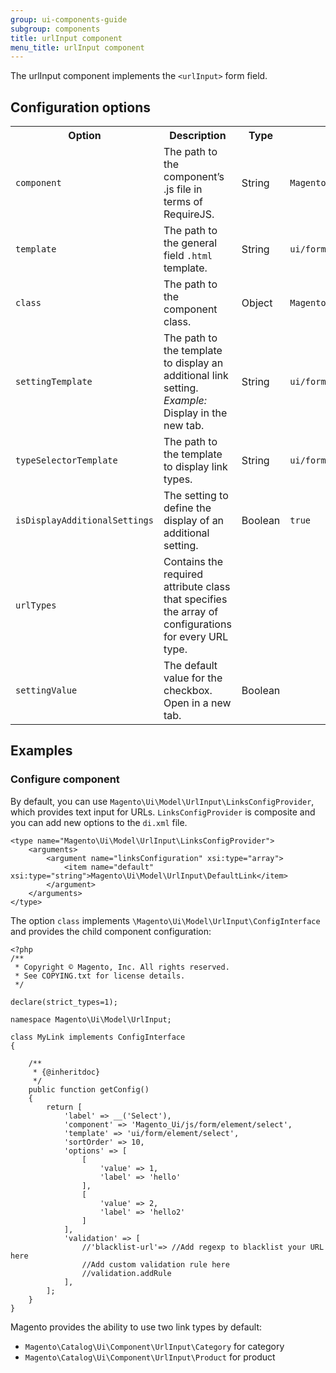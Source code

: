 ```yaml
---
group: ui-components-guide
subgroup: components
title: urlInput component
menu_title: urlInput component
---
```


The urlInput component implements the `<urlInput>` form field.

## Configuration options

<table>
  <tr>
    <th>
      Option
    </th>
    <th>
      Description
    </th>
    <th>
      Type
    </th>
    <th>
      Default
    </th>
  </tr>
  <tr>
    <td>
      <code>component</code>
    </td>
    <td>
      The path to the component’s .js file in terms of RequireJS.
    </td>
    <td>
      String
    </td>
    <td>
      <code>Magento_Ui/js/form/element/url-input</code>
    </td>
  </tr>
  <tr>
    <td>
      <code>template</code>
    </td>
    <td>
      The path to the general field <code>.html</code> template.
    </td>
    <td>
      String
    </td>
    <td>
      <code>ui/form/element/url-input</code>
    </td>
  </tr>
  <tr>
    <td>
      <code>class</code>
    </td>
    <td>
      The path to the component class.
    </td>
    <td>
      Object
    </td>
    <td>
      <code>Magento\Ui\Component\Form\Element\UrlInput</code>
    </td>
  </tr>
  <tr>
    <td>
      <code>settingTemplate</code>
    </td>
    <td>
      The path to the template to display an additional link setting. <em>Example:</em> Display in the new tab.
    </td>
    <td>
      String
    </td>
    <td>
      <code>ui/form/element/urlInput/setting</code>
    </td>
  </tr>
  <tr>
    <td>
      <code>typeSelectorTemplate</code>
    </td>
    <td>
      The path to the template to display link types.
    </td>
    <td>
      String
    </td>
    <td>
      <code>ui/form/element/urlInput/typeSelector</code>
    </td>
  </tr>
  <tr>
    <td>
      <code>isDisplayAdditionalSettings</code>
    </td>
    <td>
      The setting to define the display of an additional setting.
    </td>
    <td>
      Boolean
    </td>
    <td>
      <code>true</code>
    </td>
  </tr>
  <tr>
    <td>
      <code>urlTypes</code>
    </td>
    <td>
      Contains the required attribute class that specifies the array of configurations for every URL type.
    </td>
    <td>
    </td>
    <td>
    </td>
  </tr>
  <tr>
    <td>
      <code>settingValue</code>
    </td>
    <td>
      The default value for the checkbox. Open in a new tab.
    </td>
    <td>
      Boolean
    </td>
    <td>
    </td>
  </tr>
</table>

## Examples

### Configure component

By default, you can use `Magento\Ui\Model\UrlInput\LinksConfigProvider`, which provides text input for URLs. `LinksConfigProvider` is composite and you can add new options to the `di.xml` file.

```
<type name="Magento\Ui\Model\UrlInput\LinksConfigProvider">
    <arguments>
        <argument name="linksConfiguration" xsi:type="array">
            <item name="default" xsi:type="string">Magento\Ui\Model\UrlInput\DefaultLink</item>
        </argument>
    </arguments>
</type>
```

The option `class` implements `\Magento\Ui\Model\UrlInput\ConfigInterface` and provides the child component configuration:

```
<?php
/**
 * Copyright © Magento, Inc. All rights reserved.
 * See COPYING.txt for license details.
 */

declare(strict_types=1);

namespace Magento\Ui\Model\UrlInput;

class MyLink implements ConfigInterface
{

    /**
     * {@inheritdoc}
     */
    public function getConfig()
    {
        return [
            'label' => __('Select'),
            'component' => 'Magento_Ui/js/form/element/select',
            'template' => 'ui/form/element/select',
            'sortOrder' => 10,
            'options' => [
                [
                    'value' => 1,
                    'label' => 'hello'
                ],
                [
                    'value' => 2,
                    'label' => 'hello2'
                ]
            ],
            'validation' => [
                //'blacklist-url'=> //Add regexp to blacklist your URL here
                //Add custom validation rule here
                //validation.addRule
            ],
        ];
    }
}
```

Magento provides the ability to use two link types by default:

* `Magento\Catalog\Ui\Component\UrlInput\Category` for category
* `Magento\Catalog\Ui\Component\UrlInput\Product` for product
